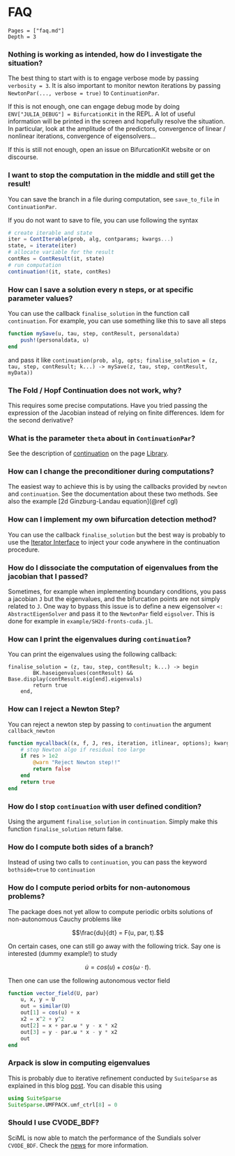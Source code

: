 # FAQ

```@contents
Pages = ["faq.md"]
Depth = 3
```

### Nothing is working as intended, how do I investigate the situation?

The best thing to start with is to engage verbose mode by passing `verbosity = 3`. It is also important to monitor newton iterations by passing `NewtonPar(..., verbose = true)` to `ContinuationPar`.

If this is not enough, one can engage debug mode by doing `ENV["JULIA_DEBUG"] = BifurcationKit` in the REPL. A lot of useful information will be printed in the screen and hopefully resolve the situation. In particular, look at the amplitude of the predictors, convergence of linear / nonlinear iterations, convergence of eigensolvers...

If this is still not enough, open an issue on BifurcationKit website or on discourse.


### I want to stop the computation in the middle and still get the result!

You can save the branch in a file during computation, see `save_to_file` in `ContinuationPar`.

If you do not want to save to file, you can use following the syntax

```julia
# create iterable and state
iter = ContIterable(prob, alg, contparams; kwargs...)
state, = iterate(iter)
# allocate variable for the result
contRes = ContResult(it, state)
# run computation
continuation!(it, state, contRes)
```

### How can I save a solution every n steps, or at specific parameter values?

You can use the callback `finalise_solution` in the function call `continuation`. For example, you can use something like this to save all steps

```julia
function mySave(u, tau, step, contResult, personaldata)
	push!(personaldata, u)
end
```
and pass it like `continuation(prob, alg, opts; finalise_solution = (z, tau, step, contResult; k...) -> mySave(z, tau, step, contResult, myData))`

### The Fold / Hopf Continuation does not work, why?

This requires some precise computations. Have you tried passing the expression of the Jacobian instead of relying on finite differences. Idem for the second derivative?

### What is the parameter `theta` about in `ContinuationPar`?

See the description of [continuation](https://bifurcationkit.github.io/BifurcationKitDocs.jl/dev/library/#Continuation-1) on the page [Library](https://bifurcationkit.github.io/BifurcationKitDocs.jl/dev/library/).

### How can I change the preconditioner during computations?

The easiest way to achieve this is by using the callbacks provided by `newton` and `continuation`. See the documentation about these two methods. See also the example [2d Ginzburg-Landau equation](@ref cgl)

### How can I implement my own bifurcation detection method?

You can use the callback `finalise_solution` but the best way is probably to use the [Iterator Interface](@ref) to inject your code anywhere in the continuation procedure.

### How do I dissociate the computation of eigenvalues from the jacobian that I passed?

Sometimes, for example when implementing boundary conditions, you pass a jacobian `J` but the eigenvalues, and the bifurcation points are not simply related to `J`. One way to bypass this issue is to define a new eigensolver `<: AbstractEigenSolver` and pass it to the `NewtonPar` field `eigsolver`. This is done for example in `example/SH2d-fronts-cuda.jl`.

### How can I print the eigenvalues during `continuation`?

You can print the eigenvalues using the following callback:

```juliaw
finalise_solution = (z, tau, step, contResult; k...) -> begin
		BK.haseigenvalues(contResult) && Base.display(contResult.eig[end].eigenvals)
		return true
	end,
```

### How can I reject a Newton Step?

You can reject a newton step by passing to `continuation` the argument `callback_newton`

```julia
function mycallback((x, f, J, res, iteration, itlinear, options); kwargs...)
	# stop Newton algo if residual too large
	if res > 1e2
		@warn "Reject Newton step!!"
		return false
	end
	return true
end
```

### How do I stop `continuation` with user defined condition?

Using the argument `finalise_solution` in `continuation`. Simply make this function `finalise_solution` return false.

### How do I compute both sides of a branch?

Instead of using two calls to `continuation`, you can pass the keyword `bothside=true` to `continuation`

### How do I compute period orbits for non-autonomous problems?

The package does not yet allow to compute periodic orbits solutions of non-autonomous Cauchy problems like

$$\frac{du}{dt}  = F(u, par, t).$$

On certain cases, one can still go away with the following trick. Say one is interested (dummy example!) to study

$$\dot u = cos(u) + cos(\omega \cdot t).$$

Then one can use the following autonomous vector field

```julia
function vector_field(U, par)
	u, x, y = U
	out = similar(U)
	out[1] = cos(u) + x
	x2 = x^2 + y^2
	out[2] = x + par.ω * y - x * x2
	out[3] = y - par.ω * x - y * x2
	out
end
```

### Arpack is slow in computing eigenvalues

This is probably due to iterative refinement conducted by `SuiteSparse` as explained in this blog [post](https://discourse.julialang.org/t/some-eigenpairs-from-a-large-sparse-nonsymmetric-matrix-julia-vs-matlab/93742). You can disable this using

```julia
using SuiteSparse
SuiteSparse.UMFPACK.umf_ctrl[8] = 0
```

### Should I use CVODE_BDF?

SciML is now able to match the performance of the Sundials solver `CVODE_BDF`. Check the [news](https://sciml.ai/news/2021/05/24/QNDF/) for more information.
